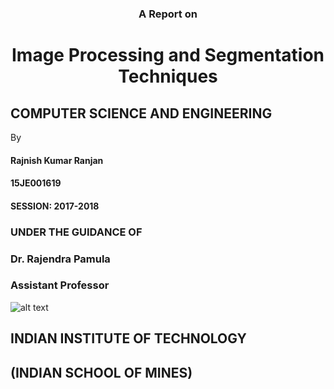 
### <p align="center"> A Report on </p>
# <p align="center"> Image Processing and Segmentation Techniques </p>
## COMPUTER SCIENCE AND ENGINEERING

By
#### Rajnish Kumar Ranjan
#### 15JE001619
#### SESSION: 2017-2018

### UNDER THE GUIDANCE OF
### Dr. Rajendra Pamula
### Assistant Professor

![alt text](https://rajnish-ranjan.github.io/iit.jpg)

## INDIAN INSTITUTE OF TECHNOLOGY
## (INDIAN SCHOOL OF MINES)
</p>
